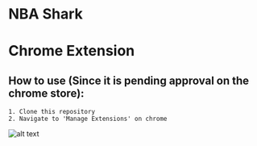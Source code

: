 # NBA Shark



# Chrome Extension #

  ## How to use (Since it is pending approval on the chrome store): ##
  
    1. Clone this repository
    2. Navigate to 'Manage Extensions' on chrome
     
   ![alt text](https://github.com/OmarBafagih/NBALive-Extension/blob/main/mdImg1.png)
    



